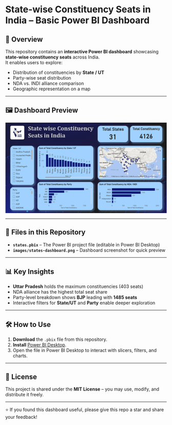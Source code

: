 # State-wise Constituency Seats in India – Basic Power BI Dashboard

## 📌 Overview
This repository contains an **interactive Power BI dashboard** showcasing **state-wise constituency seats** across India.  
It enables users to explore:
- Distribution of constituencies by **State / UT**
- Party-wise seat distribution
- NDA vs. INDI alliance comparison
- Geographic representation on a map

---

## 🖼 Dashboard Preview
![Dashboard Preview](dashboard_image.png)

---

## 📂 Files in this Repository
- **`states.pbix`** – The Power BI project file (editable in Power BI Desktop)
- **`images/states-dashboard.png`** – Dashboard screenshot for quick preview

---

## 📊 Key Insights
- **Uttar Pradesh** holds the maximum constituencies (403 seats)
- NDA alliance has the highest total seat share
- Party-level breakdown shows **BJP** leading with **1485 seats**
- Interactive filters for **State/UT** and **Party** enable deeper exploration

---


## 🛠 How to Use
1. **Download** the `.pbix` file from this repository.
2. **Install** [Power BI Desktop](https://powerbi.microsoft.com/desktop/).
3. Open the file in Power BI Desktop to interact with slicers, filters, and charts.

---

## 📄 License
This project is shared under the **MIT License** – you may use, modify, and distribute it freely.

---

⭐ If you found this dashboard useful, please give this repo a star and share your feedback!  
